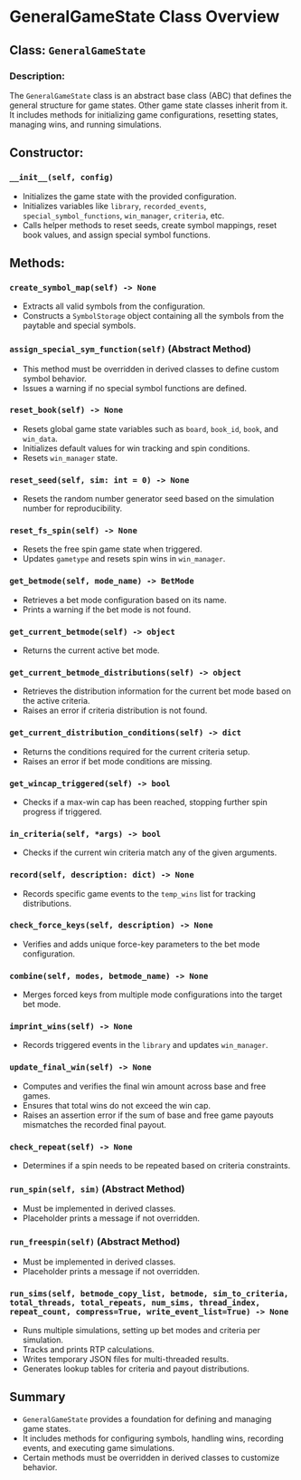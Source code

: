 # GeneralGameState Class Overview

## Class: `GeneralGameState`

### Description:

The `GeneralGameState` class is an abstract base class (ABC) that defines the general structure for game states. Other game state classes inherit from it. It includes methods for initializing game configurations, resetting states, managing wins, and running simulations.

## Constructor:

### `__init__(self, config)`

- Initializes the game state with the provided configuration.
- Initializes variables like `library`, `recorded_events`, `special_symbol_functions`, `win_manager`, `criteria`, etc.
- Calls helper methods to reset seeds, create symbol mappings, reset book values, and assign special symbol functions.

## Methods:

### `create_symbol_map(self) -> None`

- Extracts all valid symbols from the configuration.
- Constructs a `SymbolStorage` object containing all the symbols from the paytable and special symbols.

### `assign_special_sym_function(self)` (Abstract Method)

- This method must be overridden in derived classes to define custom symbol behavior.
- Issues a warning if no special symbol functions are defined.

### `reset_book(self) -> None`

- Resets global game state variables such as `board`, `book_id`, `book`, and `win_data`.
- Initializes default values for win tracking and spin conditions.
- Resets `win_manager` state.

### `reset_seed(self, sim: int = 0) -> None`

- Resets the random number generator seed based on the simulation number for reproducibility.

### `reset_fs_spin(self) -> None`

- Resets the free spin game state when triggered.
- Updates `gametype` and resets spin wins in `win_manager`.

### `get_betmode(self, mode_name) -> BetMode`

- Retrieves a bet mode configuration based on its name.
- Prints a warning if the bet mode is not found.

### `get_current_betmode(self) -> object`

- Returns the current active bet mode.

### `get_current_betmode_distributions(self) -> object`

- Retrieves the distribution information for the current bet mode based on the active criteria.
- Raises an error if criteria distribution is not found.

### `get_current_distribution_conditions(self) -> dict`

- Returns the conditions required for the current criteria setup.
- Raises an error if bet mode conditions are missing.

### `get_wincap_triggered(self) -> bool`

- Checks if a max-win cap has been reached, stopping further spin progress if triggered.

### `in_criteria(self, *args) -> bool`

- Checks if the current win criteria match any of the given arguments.

### `record(self, description: dict) -> None`

- Records specific game events to the `temp_wins` list for tracking distributions.

### `check_force_keys(self, description) -> None`

- Verifies and adds unique force-key parameters to the bet mode configuration.

### `combine(self, modes, betmode_name) -> None`

- Merges forced keys from multiple mode configurations into the target bet mode.

### `imprint_wins(self) -> None`

- Records triggered events in the `library` and updates `win_manager`.

### `update_final_win(self) -> None`

- Computes and verifies the final win amount across base and free games.
- Ensures that total wins do not exceed the win cap.
- Raises an assertion error if the sum of base and free game payouts mismatches the recorded final payout.

### `check_repeat(self) -> None`

- Determines if a spin needs to be repeated based on criteria constraints.

### `run_spin(self, sim)` (Abstract Method)

- Must be implemented in derived classes.
- Placeholder prints a message if not overridden.

### `run_freespin(self)` (Abstract Method)

- Must be implemented in derived classes.
- Placeholder prints a message if not overridden.

### `run_sims(self, betmode_copy_list, betmode, sim_to_criteria, total_threads, total_repeats, num_sims, thread_index, repeat_count, compress=True, write_event_list=True) -> None`

- Runs multiple simulations, setting up bet modes and criteria per simulation.
- Tracks and prints RTP calculations.
- Writes temporary JSON files for multi-threaded results.
- Generates lookup tables for criteria and payout distributions.

## Summary

- `GeneralGameState` provides a foundation for defining and managing game states.
- It includes methods for configuring symbols, handling wins, recording events, and executing game simulations.
- Certain methods must be overridden in derived classes to customize behavior.
